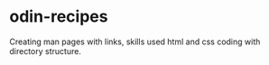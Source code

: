 # odin-recipes
Creating man pages with links, skills used html and css coding with directory structure.